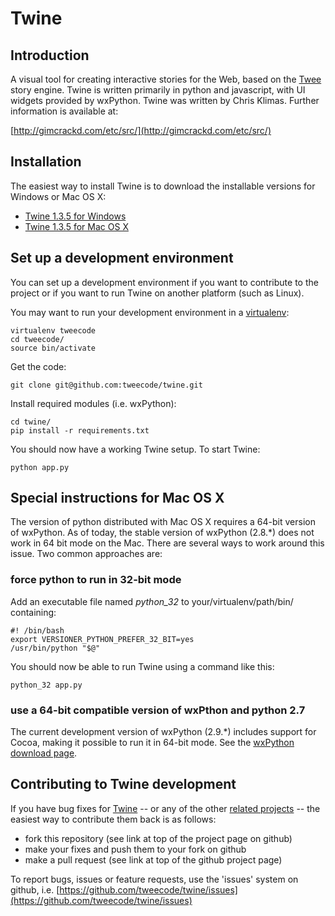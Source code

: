 Twine
=====

Introduction
------------

A visual tool for creating interactive stories for the Web, based on the
[Twee](https://github.com/tweecode/twee) story engine. Twine is written 
primarily in python and javascript, with UI widgets provided by wxPython.
Twine was written by Chris Klimas. Further information is 	available at:

[http://gimcrackd.com/etc/src/](http://gimcrackd.com/etc/src/)

Installation
------------

The easiest way to install Twine is to download the installable versions
for Windows or Mac OS X:

 * [Twine 1.3.5 for Windows](http://twee.googlecode.com/files/twine-1.3.5-windows.exe)
 * [Twine 1.3.5 for Mac OS X](http://twee.googlecode.com/files/twine-1.3.5-osx.zip)

Set up a development environment
--------------------------------

You can set up a development environment if you want to contribute to 
the project or if you want to run Twine on another platform (such as 
Linux).

You may want to run your development environment in a
[virtualenv](http://pypi.python.org/pypi/virtualenv):

    virtualenv tweecode
    cd tweecode/
    source bin/activate

Get the code:

	git clone git@github.com:tweecode/twine.git

Install required modules (i.e. wxPython):

	cd twine/
	pip install -r requirements.txt

You should now have a working Twine setup. To start Twine:

	python app.py

Special instructions for Mac OS X
---------------------------------

The version of python distributed with Mac OS X requires a 64-bit version
of wxPython. As of today, the stable version of wxPython (2.8.*) does not 
work in 64 bit mode on the Mac. There are several ways to work around this
issue. Two common approaches are:

### force python to run in 32-bit mode

Add an executable file named *python_32* to your/virtualenv/path/bin/ 
containing:

	#! /bin/bash
	export VERSIONER_PYTHON_PREFER_32_BIT=yes
	/usr/bin/python "$@"

You should now be able to run Twine using a command like this:

	python_32 app.py

### use a 64-bit compatible version of wxPthon and python 2.7

The current development version of wxPython (2.9.*) includes support for 
Cocoa, making it possible to run it in 64-bit mode. See the 
[wxPython download page](http://www.wxpython.org/download.php).

Contributing to Twine development
---------------------------------

If you have bug fixes for [Twine](https://github.com/tweecode/twine) -- or
any of the other  [related projects](https://github.com/tweecode) -- the 
easiest way to contribute them back is as follows:

* fork this repository (see link at top of the project page on github)
* make your fixes and push them to your fork on github
* make a pull request (see link at top of the github project page)

To report bugs, issues or feature requests, use the 'issues' system on
github, i.e. [https://github.com/tweecode/twine/issues](https://github.com/tweecode/twine/issues)

